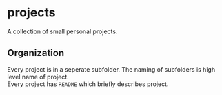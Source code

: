 # projects
A collection of small personal projects.

## Organization
Every project is in a seperate subfolder. The naming of subfolders is high level name of project.  
Every project has `README` which briefly describes project.
